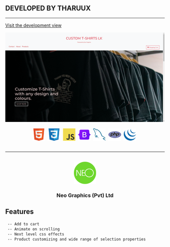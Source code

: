 ## DEVELOPED BY THARUUX

---
<a href="https://customtshirts.lk.loveshop.lk" title="Go to Source">Visit the development view</a>
<br>


<div align="center">
        <img alt="thanks for your visit" src="https://github.com/THARUUX/neo-tshirt-frontend/blob/main/Screenshot_20240615_192918.png">
</div>
<br>
<div align="center">
  <img src="https://github.com/devicons/devicon/blob/master/icons/html5/html5-original.svg" title="HTML" alt="HTML" width="40" height="40"/>&nbsp;
  <img src="https://github.com/devicons/devicon/blob/master/icons/css3/css3-original.svg" title="CSS" alt="CSS" width="40" height="40"/>&nbsp;
  <img src="https://github.com/devicons/devicon/blob/master/icons/javascript/javascript-original.svg" title="JS" alt="JS" width="40" height="40"/>&nbsp;
  <img src="https://github.com/devicons/devicon/blob/master/icons/bootstrap/bootstrap-original.svg" title="Bootstrap" alt="React" width="40" height="40"/>&nbsp;
  <img src="https://github.com/devicons/devicon/blob/master/icons/mysql/mysql-original.svg" title="My SQL" alt="My SQL" width="40" height="40"/>&nbsp;
  <img src="https://github.com/devicons/devicon/blob/master/icons/php/php-original.svg" title="PHP" alt="PHP" width="40" height="40"/>&nbsp;
    <img src="https://github.com/devicons/devicon/blob/master/icons/jquery/jquery-original.svg" title="Jquery" alt="Jquery" width="40" height="40"/>&nbsp;

</div>
<br>

<hr>

<br>

<div align="center">
        <img alt="thanks for your visit" src="https://github.com/THARUUX/neo-site/blob/main/public/neologo.png" width="70">
        <h3> Neo Graphics (Pvt) Ltd </h3>
</div>


## Features

     -- Add to cart
     -- Animate on scrolling
     -- Next level css effects
     -- Product customizing and wide range of selection properties
